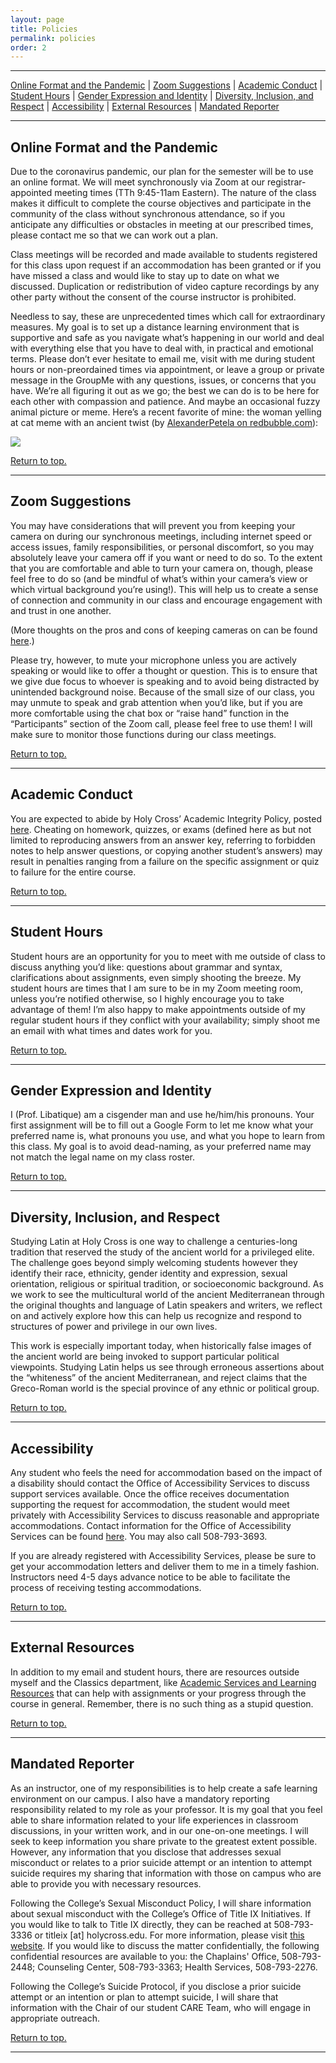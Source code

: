 ```yaml
---
layout: page
title: Policies
permalink: policies
order: 2
---
```


***

[Online Format and the Pandemic](#online-format-and-the-pandemic) \| [Zoom Suggestions](#zoom-suggestions) \| [Academic Conduct](#academic-conduct) \| [Student Hours](#student-hours) \| [Gender Expression and Identity](#gender-expression-and-identity) \| [Diversity, Inclusion, and Respect](#diversity-inclusion-and-respect) \| [Accessibility](#accessibility) \| [External Resources](#external-resources) \| [Mandated Reporter](#mandated-reporter)

***

## Online Format and the Pandemic

Due to the coronavirus pandemic, our plan for the semester will be to use an online format. We will meet synchronously via Zoom at our registrar-appointed meeting times (TTh 9:45-11am Eastern). The nature of the class makes it difficult to complete the course objectives and participate in the community of the class without synchronous attendance, so if you anticipate any difficulties or obstacles in meeting at our prescribed times, please contact me so that we can work out a plan.

Class meetings will be recorded and made available to students registered for this class upon request if an accommodation has been granted or if you have missed a class and would like to stay up to date on what we discussed. Duplication or redistribution of video capture recordings by any other party without the consent of the course instructor is prohibited.

Needless to say, these are unprecedented times which call for extraordinary measures. My goal is to set up a distance learning environment that is supportive and safe as you navigate what’s happening in our world and deal with everything else that you have to deal with, in practical and emotional terms. Please don’t ever hesitate to email me, visit with me during student hours or non-preordained times via appointment, or leave a group or private message in the GroupMe with any questions, issues, or concerns that you have. We’re all figuring it out as we go; the best we can do is to be here for each other with compassion and patience. And maybe an occasional fuzzy animal picture or meme. Here’s a recent favorite of mine: the woman yelling at cat meme with an ancient twist (by [AlexanderPetela on redbubble.com](https://www.redbubble.com/people/alexanderpetela/works/45492270-ancient-greek-vase-cat-meme)):

![](https://ih0.redbubble.net/image.1091780837.2270/flat,1000x1000,075,f.u1.jpg)

[Return to top.](#top)

***

## Zoom Suggestions

You may have considerations that will prevent you from keeping your camera on during our synchronous meetings, including internet speed or access issues, family responsibilities, or personal discomfort, so you may absolutely leave your camera off if you want or need to do so. To the extent that you are comfortable and able to turn your camera on, though, please feel free to do so (and be mindful of what’s within your camera’s view or which virtual background you’re using!). This will help us to create a sense of connection and community in our class and encourage engagement with and trust in one another.

(More thoughts on the pros and cons of keeping cameras on can be found [here](https://drive.google.com/file/d/1zpqWp74RAxFPWR_0eF-VV_400-Z-jTFa/view).)

Please try, however, to mute your microphone unless you are actively speaking or would like to offer a thought or question. This is to ensure that we give due focus to whoever is speaking and to avoid being distracted by unintended background noise. Because of the small size of our class, you may unmute to speak and grab attention when you’d like, but if you are more comfortable using the chat box or “raise hand” function in the “Participants” section of the Zoom call, please feel free to use them! I will make sure to monitor those functions during our class meetings.

[Return to top.](#top)

***

## Academic Conduct

You are expected to abide by Holy Cross’ Academic Integrity Policy, posted [here](https://catalog.holycross.edu/requirements-policies/academic-policies/#academicintegritytext). Cheating on homework, quizzes, or exams (defined here as but not limited to reproducing answers from an answer key, referring to forbidden notes to help answer questions, or copying another student’s answers) may result in penalties ranging from a failure on the specific assignment or quiz to failure for the entire course.

[Return to top.](#top)

***

## Student Hours

Student hours are an opportunity for you to meet with me outside of class to discuss anything you’d like: questions about grammar and syntax, clarifications about assignments, even simply shooting the breeze. My student hours are times that I am sure to be in my Zoom meeting room, unless you’re notified otherwise, so I highly encourage you to take advantage of them! I’m also happy to make appointments outside of my regular student hours if they conflict with your availability; simply shoot me an email with what times and dates work for you.

[Return to top.](#top)

***

## Gender Expression and Identity

I (Prof. Libatique) am a cisgender man and use he/him/his pronouns. Your first assignment will be to fill out a Google Form to let me know what your preferred name is, what pronouns you use, and what you hope to learn from this class. My goal is to avoid dead-naming, as your preferred name may not match the legal name on my class roster.

[Return to top.](#top)

***

## Diversity, Inclusion, and Respect

Studying Latin at Holy Cross is one way to challenge a centuries-long tradition that reserved the study of the ancient world for a privileged elite. The challenge goes beyond simply welcoming students however they identify their race, ethnicity, gender identity and expression, sexual orientation, religious or spiritual tradition, or socioeconomic background. As we work to see the multicultural world of the ancient Mediterranean through the original thoughts and language of Latin speakers and writers, we reflect on and actively explore how this can help us recognize and respond to structures of power and privilege in our own lives.

This work is especially important today, when historically false images of the ancient world are being invoked to support particular political viewpoints. Studying Latin helps us see through erroneous assertions about the “whiteness” of the ancient Mediterranean, and reject claims that the Greco-Roman world is the special province of any ethnic or political group.

[Return to top.](#top)

***

## Accessibility

Any student who feels the need for accommodation based on the impact of a disability should contact the Office of Accessibility Services to discuss support services available. Once the office receives documentation supporting the request for accommodation, the student would meet privately with Accessibility Services to discuss reasonable and appropriate accommodations. Contact information for the Office of Accessibility Services can be found [here](https://www.holycross.edu/health-wellness-and-access/office-accessibility-services). You may also call 508-793-3693.

If you are already registered with Accessibility Services, please be sure to get your accommodation letters and deliver them to me in a timely fashion. Instructors need 4-5 days advance notice to be able to facilitate the process of receiving testing accommodations.

[Return to top.](#top)

***

## External Resources

In addition to my email and student hours, there are resources outside myself and the Classics department, like [Academic Services and Learning Resources](https://www.holycross.edu/support-and-resources/academic-services-and-learning-resources) that can help with assignments or your progress through the course in general. Remember, there is no such thing as a stupid question.

[Return to top.](#top)

***

## Mandated Reporter

As an instructor, one of my responsibilities is to help create a safe learning environment on our campus.  I also have a mandatory reporting responsibility related to my role as your professor. It is my goal that you feel able to share information related to your life experiences in classroom discussions, in your written work, and in our one-on-one meetings. I will seek to keep information you share private to the greatest extent possible. However, any information that you disclose that addresses sexual misconduct or relates to a prior suicide attempt or an intention to attempt suicide requires my sharing that information with those on campus who are able to provide you with necessary resources.

Following the College’s Sexual Misconduct Policy, I will share information about sexual misconduct with the College’s Office of Title IX Initiatives. If you would like to talk to Title IX directly, they can be reached at 508-793-3336 or titleix [at] holycross.edu.  For more information, please visit [this website](https://www.holycross.edu/sexual-respect-and-title-ix). If you would like to discuss the matter confidentially, the following confidential resources are available to you: the Chaplains' Office, 508-793-2448; Counseling Center, 508-793-3363; Health Services, 508-793-2276.

Following the College’s Suicide Protocol, if you disclose a prior suicide attempt or an intention or plan to attempt suicide, I will share that information with the Chair of our student CARE Team, who will engage in appropriate outreach.

[Return to top.](#top)

***
